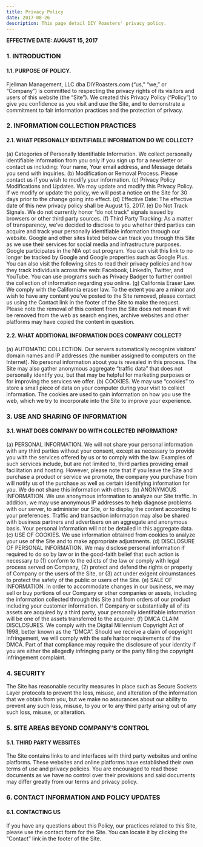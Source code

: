 ```yaml
---
title: Privacy Policy
date: 2017-08-26
description: This page detail DIY Roasters' privacy policy.
---
```


__EFFECTIVE DATE: AUGUST 15, 2017__

### 1. INTRODUCTION

#### 1.1. PURPOSE OF POLICY.
Fjellman Management, LLC dba DIYRoasters.com (“us,” “we,” or “Company”) is committed to respecting the privacy rights of its visitors and users of this website (the “Site”). We created this Privacy Policy (“Policy”) to give you confidence as you visit and use the Site, and to demonstrate a commitment to fair information practices and the protection of privacy.

### 2. INFORMATION COLLECTION PRACTICES

#### 2.1. WHAT PERSONALLY IDENTIFIABLE INFORMATION DO WE COLLECT?

(a) Categories of Personally Identifiable Information. We collect personally identifiable information from you only if you sign up for a newsletter or contact us including: Your name, Your email address, and Message details you send with inquiries.
(b) Modification or Removal Process. Please contact us if you wish to modify your information.
(c) Privacy Policy Modifications and Updates. We may update and modify this Privacy Policy. If we modify or update the policy, we will post a notice on the Site for 30 days prior to the change going into effect.
(d) Effective Date: The effective date of this new privacy policy shall be August 15, 2017.
(e) Do Not Track Signals. We do not currently honor “do not track” signals issued by browsers or other third party sources.
(f) Third Party Tracking: As a matter of transparency, we’ve decided to disclose to you whether third parties can acquire and track your personally identifiable information through our website. Google and other sites listed below can track you through this Site as we use their services for social media and infrastructure purposes. Google participates in the NIA opt out program. You can visit this link to no longer be tracked by Google and Google properties such as Google Plus. You can also visit the following sites to read their privacy policies and how they track individuals across the web: Facebook, LinkedIn, Twitter, and YouTube.
You can use programs such as Privacy Badger to further control the collection of information regarding you online.
(g) California Eraser Law. We comply with the California eraser law. To the extent you are a minor and wish to have any content you’ve posted to the Site removed, please contact us using the Contact link in the footer of the Site to make the request. Please note the removal of this content from the Site does not mean it will be removed from the web as search engines, archive websites and other platforms may have copied the content in question.

#### 2.2. WHAT ADDITIONAL INFORMATION DOES COMPANY COLLECT?

(a) AUTOMATIC COLLECTION. Our servers automatically recognize visitors’ domain names and IP addresses (the number assigned to computers on the Internet). No personal information about you is revealed in this process. The Site may also gather anonymous aggregate “traffic data” that does not personally identify you, but that may be helpful for marketing purposes or for improving the services we offer.
(b) COOKIES. We may use “cookies” to store a small piece of data on your computer during your visit to collect information. The cookies are used to gain information on how you use the web, which we try to incorporate into the Site to improve your experience.

### 3. USE AND SHARING OF INFORMATION

#### 3.1. WHAT DOES COMPANY DO WITH COLLECTED INFORMATION?

(a) PERSONAL INFORMATION. We will not share your personal information with any third parties without your consent, except as necessary to provide you with the services offered by us or to comply with the law. Examples of such services include, but are not limited to, third parties providing email facilitation and hosting. However, please note that if you leave the Site and purchase a product or service we promote, the company you purchase from will notify us of the purchase as well as certain identifying information for you. We do not share this information with others.
(b) ANONYMOUS INFORMATION. We use anonymous information to analyze our Site traffic. In addition, we may use anonymous IP addresses to help diagnose problems with our server, to administer our Site, or to display the content according to your preferences. Traffic and transaction information may also be shared with business partners and advertisers on an aggregate and anonymous basis. Your personal information will not be detailed in this aggregate data.
(c) USE OF COOKIES. We use information obtained from cookies to analyze your use of the Site and to make appropriate adjustments.
(d) DISCLOSURE OF PERSONAL INFORMATION. We may disclose personal information if required to do so by law or in the good-faith belief that such action is necessary to (1) conform to the edicts of the law or comply with legal process served on Company, (2) protect and defend the rights or property of Company or the users of the Site, or (3) act under exigent circumstances to protect the safety of the public or users of the Site.
(e) SALE OF INFORMATION. In order to accommodate changes in our business, we may sell or buy portions of our Company or other companies or assets, including the information collected through this Site and from orders of our product including your customer information. If Company or substantially all of its assets are acquired by a third party, your personally identifiable information will be one of the assets transferred to the acquirer.
(f) DMCA CLAIM DISCLOSURES. We comply with the Digital Millennium Copyright Act of 1998, better known as the “DMCA”.  Should we receive a claim of copyright infringement, we will comply with the safe harbor requirements of the DMCA. Part of that compliance may require the disclosure of your identity if you are either the allegedly infringing party or the party filing the copyright infringement complaint.

### 4. SECURITY

The Site has reasonable security measures in place such as Secure Sockets Layer protocols to prevent the loss, misuse, and alteration of the information that we obtain from you, but we make no assurances about our ability to prevent any such loss, misuse, to you or to any third party arising out of any such loss, misuse, or alteration.

### 5. SITE AREAS BEYOND COMPANY’S CONTROL

#### 5.1. THIRD PARTY WEBSITES
The Site contains links to and interfaces with third party websites and online platforms. These websites and online platforms have established their own terms of use and privacy policies. You are encouraged to read those documents as we have no control over their provisions and said documents may differ greatly from our terms and privacy policy.

### 6. CONTACT INFORMATION AND POLICY UPDATES

#### 6.1. CONTACTING US

If you have any questions about this Policy, our practices related to this Site, please use the contact form for the Site. You can locate it by clicking the “Contact” link in the footer of the Site.

